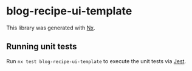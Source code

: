 # blog-recipe-ui-template

This library was generated with [Nx](https://nx.dev).

## Running unit tests

Run `nx test blog-recipe-ui-template` to execute the unit tests via [Jest](https://jestjs.io).
